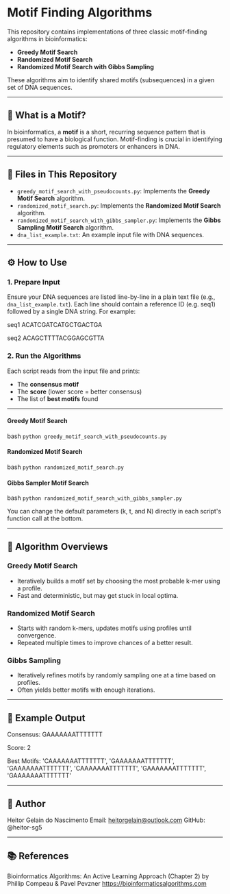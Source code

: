 # Motif Finding Algorithms

This repository contains implementations of three classic motif-finding algorithms in bioinformatics:

- **Greedy Motif Search**
- **Randomized Motif Search**
- **Randomized Motif Search with Gibbs Sampling**

These algorithms aim to identify shared motifs (subsequences) in a given set of DNA sequences.

---

## 🧬 What is a Motif?

In bioinformatics, a **motif** is a short, recurring sequence pattern that is presumed to have a biological function. Motif-finding is crucial in identifying regulatory elements such as promoters or enhancers in DNA.

---

## 📁 Files in This Repository

- `greedy_motif_search_with_pseudocounts.py`: Implements the **Greedy Motif Search** algorithm.
- `randomized_motif_search.py`: Implements the **Randomized Motif Search** algorithm.
- `randomized_motif_search_with_gibbs_sampler.py`: Implements the **Gibbs Sampling Motif Search** algorithm.
- `dna_list_example.txt`: An example input file with DNA sequences.

---

## ⚙️ How to Use

### 1. Prepare Input

Ensure your DNA sequences are listed line-by-line in a plain text file (e.g., `dna_list_example.txt`). Each line should contain a reference ID (e.g. seq1) followed by a single DNA string. For example:

  seq1
  ACATCGATCATGCTGACTGA

  seq2
  ACAGCTTTTACGGAGCGTTA

### 2. Run the Algorithms

Each script reads from the input file and prints:

- The **consensus motif**
- The **score** (lower score = better consensus)
- The list of **best motifs** found

---

#### Greedy Motif Search

  bash
```python greedy_motif_search_with_pseudocounts.py```

#### Randomized Motif Search

  bash
```python randomized_motif_search.py```

#### Gibbs Sampler Motif Search 

  bash
```python randomized_motif_search_with_gibbs_sampler.py```

You can change the default parameters (k, t, and N) directly in each script's function call at the bottom.

---

## 🧠 Algorithm Overviews

### Greedy Motif Search

- Iteratively builds a motif set by choosing the most probable k-mer using a profile.
- Fast and deterministic, but may get stuck in local optima.

### Randomized Motif Search

- Starts with random k-mers, updates motifs using profiles until convergence.
- Repeated multiple times to improve chances of a better result.

### Gibbs Sampling

- Iteratively refines motifs by randomly sampling one at a time based on profiles.
- Often yields better motifs with enough iterations.

---

## 🧪 Example Output

Consensus: GAAAAAAATTTTTTT

Score: 2

Best Motifs: 
'CAAAAAAATTTTTTT', 
'GAAAAAAATTTTTTT', 
'GAAAAAAATTTTTTT', 
'CAAAAAAATTTTTTT', 
'GAAAAAAATTTTTTT', 
'GAAAAAAATTTTTTT'

---

## 👤 Author

Heitor Gelain do Nascimento
Email: heitorgelain@outlook.com
GitHub: @heitor-sg5

---

## 📚 References

Bioinformatics Algorithms: An Active Learning Approach (Chapter 2) by
Phillip Compeau & Pavel Pevzner
https://bioinformaticsalgorithms.com
